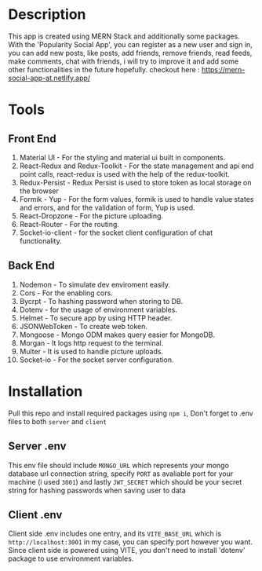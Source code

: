 #   Description
This app is created using MERN Stack and additionally some packages. With the 'Popularity Social App', you can register as a new user and sign in, you can add new posts, like posts, add friends, remove friends, read feeds, make comments, chat with friends, i will try to improve it and add some other functionalities in the future hopefully.
checkout here : https://mern-social-app-at.netlify.app/

#   Tools
##  Front End
1.  Material UI - For the styling and material ui built in components.
2.  React-Redux and Redux-Toolkit - For the state management and api end point calls, react-redux is used with the help of the redux-toolkit.
3.  Redux-Persist - Redux Persist is used to store token as local storage on the browser
4.  Formik - Yup - For the form values, formik is used to handle value states and errors, and for the validation of form, Yup is used.
5.  React-Dropzone - For the picture uploading.
6.  React-Router - For the routing.
7.  Socket-io-client - for the socket client configuration of chat functionality.
##  Back End
1.  Nodemon - To simulate dev enviroment easily.
2.  Cors - For the enabling cors.
3.  Bycrpt - To hashing password when storing to DB.
4.  Dotenv - for the usage of environment variables.
5.  Helmet - To secure app by using HTTP header.
6.  JSONWebToken - To create web token.
7.  Mongoose - Mongo ODM makes query easier for MongoDB.
8.  Morgan - It logs http request to the terminal.
9.  Multer - It is used to handle picture uploads.
10. Socket-io - For the socket server configuration.

#   Installation
Pull this repo and install required packages using `npm i`, Don't forget to .env files to both `server` and `client`
##  Server .env
This env file should include `MONGO_URL` which represents your mongo database url connection string, specify `PORT` as avaliable port for your machine (i used `3001`) and lastly `JWT_SECRET` which should be your secret string for hashing passwords when saving user to data
##  Client .env
Client side .env includes one entry, and its `VITE_BASE_URL` which is `http://localhost:3001` in my case, you can specify port however you want. Since client side is powered using VITE, you don't need to install 'dotenv' package to use environment variables.

